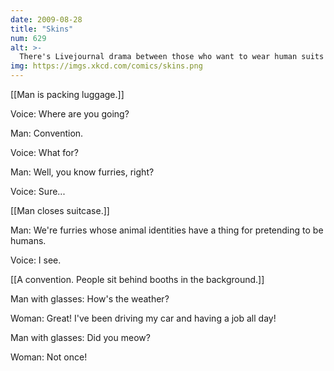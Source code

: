 ```yaml
---
date: 2009-08-28
title: "Skins"
num: 629
alt: >-
  There's Livejournal drama between those who want to wear human suits over fursuits and those who just take off the fursuits.
img: https://imgs.xkcd.com/comics/skins.png
---
```

[[Man is packing luggage.]]

Voice: Where are you going?

Man: Convention.

Voice: What for?

Man: Well, you know furries, right?

Voice: Sure...

[[Man closes suitcase.]]

Man: We're furries whose animal identities have a thing for pretending to be humans.

Voice: I see.

[[A convention.  People sit behind booths in the background.]]

Man with glasses: How's the weather?

Woman: Great! I've been driving my car and having a job all day!

Man with glasses: Did you meow?

Woman: Not once!

